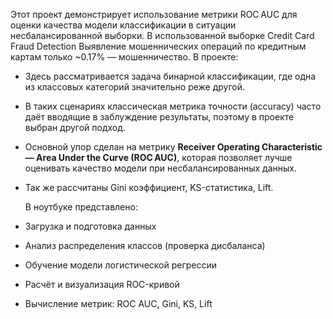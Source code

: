 Этот проект демонстрирует использование метрики ROC AUC для оценки качества модели классификации в ситуации несбалансированной выборки. 
В использованной выборке Credit Card Fraud Detection Выявление мошеннических операций по кредитным картам только ~0.17% — мошенничество.
В проекте:
- Здесь рассматривается задача бинарной классификации, где одна из классовых категорий значительно реже другой.  
- В таких сценариях классическая метрика точности (accuracy) часто даёт вводящие в заблуждение результаты, поэтому в проекте выбран другой подход.  
- Основной упор сделан на метрику **Receiver Operating Characteristic — Area Under the Curve (ROC AUC)**, которая позволяет лучше оценивать качество модели при несбалансированных данных.
- Так же рассчитаны Gini коэффициент, KS-статистика, Lift.

  В ноутбуке представлено:
- Загрузка и подготовка данных
- Анализ распределения классов (проверка дисбаланса)
- Обучение модели логистической регрессии
- Расчёт и визуализация ROC-кривой
- Вычисление метрик: ROC AUC, Gini, KS, Lift
